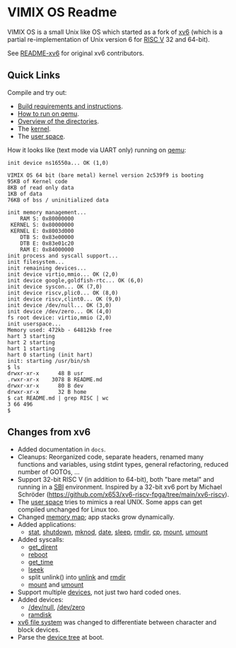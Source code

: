 # VIMIX OS Readme

VIMIX OS is a small Unix like OS which started as a fork of [xv6](https://github.com/mit-pdos/xv6-riscv) (which is a partial re-implementation of Unix version 6 for [RISC V](https://en.wikipedia.org/wiki/RISC-V) 32 and 64-bit).

See [README-xv6](docs/README-xv6.md) for original xv6 contributors.


## Quick Links

Compile and try out:
- [Build requirements and instructions](docs/build_instructions.md).
- [How to run on qemu](docs/run_on_qemu.md).
- [Overview of the directories](docs/overview_directories.md).
- The [kernel](docs/kernel/kernel.md).
- The [user space](docs/userspace/userspace.md).

How it looks like (text mode via UART only) running on [qemu](docs/run_on_qemu.md):
```
init device ns16550a... OK (1,0)

VIMIX OS 64 bit (bare metal) kernel version 2c539f9 is booting
95KB of Kernel code
8KB of read only data
1KB of data
76KB of bss / uninitialized data

init memory management...
    RAM S: 0x80000000
 KERNEL S: 0x80000000
 KERNEL E: 0x8003d000
    DTB S: 0x83e00000
    DTB E: 0x83e01c20
    RAM E: 0x84000000
init process and syscall support...
init filesystem...
init remaining devices...
init device virtio,mmio... OK (2,0)
init device google,goldfish-rtc... OK (6,0)
init device syscon... OK (7,0)
init device riscv,plic0... OK (8,0)
init device riscv,clint0... OK (9,0)
init device /dev/null... OK (3,0)
init device /dev/zero... OK (4,0)
fs root device: virtio,mmio (2,0)
init userspace...
Memory used: 472kb - 64812kb free
hart 3 starting 
hart 2 starting 
hart 1 starting 
hart 0 starting (init hart)
init: starting /usr/bin/sh
$ ls
drwxr-xr-x      48 B usr
.rwxr-xr-x    3078 B README.md
drwxr-xr-x      80 B dev
drwxr-xr-x      32 B home
$ cat README.md | grep RISC | wc
3 66 496 
$ 
```


## Changes from xv6

- Added documentation in `docs`.
- Cleanups: Reorganized code, separate headers, renamed many functions and variables, using stdint types, general refactoring, reduced number of GOTOs, ...
- Support 32-bit RISC V (in addition to 64-bit), both "bare metal" and running in a [SBI](docs/riscv/SBI.md) environment. Inspired by a 32-bit xv6 port by Michael Schröder (https://github.com/x653/xv6-riscv-fpga/tree/main/xv6-riscv).
- The [user space](docs/userspace/userspace.md) tries to mimics a real UNIX. Some apps can get compiled unchanged for Linux too.
- Changed [memory map](docs/kernel/mm/memory_map_process.md); app stacks grow dynamically.
- Added applications:
	- [stat](docs/userspace/bin/stat.md), [shutdown](docs/userspace/bin/shutdown.md), [mknod](docs/userspace/bin/mknod.md), [date](docs/userspace/bin/date.md), [sleep](docs/userspace/bin/sleep.md), [rmdir](docs/userspace/bin/rmdir.md), [cp](docs/userspace/bin/cp.md), [mount](docs/userspace/bin/mount.md), [umount](docs/userspace/bin/umount.md)
- Added syscalls:
	- [get_dirent](docs/kernel/syscalls/get_dirent.md)
	- [reboot](docs/kernel/syscalls/reboot.md)
	- [get_time](docs/kernel/syscalls/get_time.md)
	- [lseek](docs/kernel/syscalls/lseek.md)
	- split unlink() into [unlink](docs/kernel/syscalls/unlink.md) and [rmdir](docs/kernel/syscalls/rmdir.md)
	- [mount](docs/kernel/syscalls/mount.md) and [umount](docs/kernel/syscalls/umount.md)
- Support multiple [devices](docs/kernel/devices/devices.md), not just two hard coded ones.
- Added devices:
	- [/dev/null](docs/userspace/dev/null.md), [/dev/zero](docs/userspace/dev/zero.md)
	- [ramdisk](docs/kernel/devices/ramdisk.md)
- [xv6 file system](docs/kernel/file_system/xv6fs.md) was changed to differentiate between character and block devices.
- Parse the [device tree](docs/misc/device_tree.md) at boot.